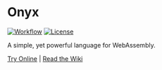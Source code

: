# Onyx

[![Workflow](https://github.com/brendanfh/onyx/workflows/Build%20and%20Test/badge.svg)](https://github.com/brendanfh/onyx/actions)
[![License](https://img.shields.io/badge/License-BSD%202--Clause-orange.svg)](https://opensource.org/licenses/BSD-2-Clause)

A simple, yet powerful language for WebAssembly.

[Try Online](https://onyxlang.io/playground) |
[Read the Wiki](https://github.com/brendanfh/onyx/wiki)
